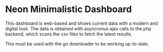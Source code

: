 # Neon Minimalistic Dashboard

This dashboard is web-based and shows current data with a modern and digital look.
The data is obtained with asyncronus ajax calls to the php backend, which scans the csv files to fetch the latest results.

This must be used with the go downloader to be working up-to-date.
